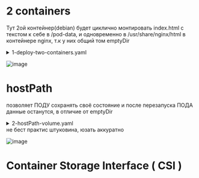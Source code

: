 # 2 containers
Тут 2ой контейнер(debian) будет циклично монтировать index.html с текстом к себе в /pod-data, и одновременно в /usr/share/nginx/html в контейнере nginx, т.к у них общий том emptyDir
<details> <summary>1-deploy-two-containers.yaml</summary>

```
apiVersion: v1
kind: Pod
metadata:
  name: two-containers
spec:
  restartPolicy: Never
  containers:
    - name: nginx-container
      image: nginx
      volumeMounts:
      - name: shared-data
        mountPath: /usr/share/nginx/html
        readOnly: true                       # записывать ничего не сможет, только читать
    - name: debian-container
      image: debian
      volumeMounts:
      - name: shared-data
        mountPath: /pod-data
      command: ["/bin/sh"]
      args: ["-c", "while true; do echo Hello from the debian container date: $(date)> /pod-data/index.html; sleep 1; done"]
  volumes:
  - name: shared-data
    emptyDir: {}       # если хотим включить параметр medium: Memory, то нужно тут закомментировать emptyDir: # {}
       #medium: Memory # указывает, что том emptyDir должен быть создан в оперативной памяти (RAM), а не на диске( если не нужно сохранять данныe, но нужна скорость)
```
</details>

![image](https://github.com/user-attachments/assets/93282f82-4473-4976-b63a-e0e889c9f672)

# hostPath
позволяет ПОДУ сохранять своё состояние и после перезапуска ПОДА данные останутся, в отличие от emptyDir
<details> <summary>2-hostPath-volume.yaml</summary>

```
apiVersion: v1
kind: Pod
metadata:
  name: test-pd
spec:
  containers:
  - image: bakavets/kuber
    name: test-container
    volumeMounts:
    - mountPath: /test-pd
      name: test-volume
  volumes:
  - name: test-volume
    hostPath:
      # directory location on host
      path: /data
      # this field is optional
      type: Directory
```
</details>
не бест практис штуковина, юзать аккуратно

![image](https://github.com/user-attachments/assets/7d27edbc-b00d-4737-a88d-fbf52cb7e3f4)

# Container Storage Interface ( CSI )

